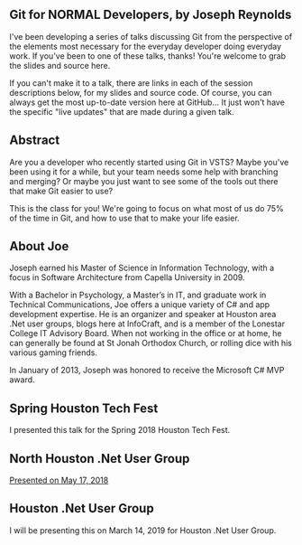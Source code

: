 ## Git for NORMAL Developers, by Joseph Reynolds
I've been developing a series of talks discussing Git from the perspective of the elements most necessary for the everyday developer doing everyday work. 
If you've been to one of these talks, thanks! 
You're welcome to grab the slides and source here. 

If you can't make it to a talk, there are links in each of the session descriptions below, for my slides and source code. Of course, you can always get the most up-to-date version here at GitHub... It just won't have the specific "live updates" that are made during a given talk.

## Abstract
Are you a developer who recently started using Git in VSTS? Maybe you've been using it for a while, but your team needs some help with branching and merging? Or maybe you just want to see some of the tools out there that make Git easier to use?

This is the class for you! We're going to focus on what most of us do 75% of the time in Git, and how to use that to make your life easier.

## About Joe
Joseph earned his Master of Science in Information Technology, with a focus in Software Architecture from Capella University in 2009.

With a Bachelor in Psychology, a Master’s in IT, and graduate work in Technical Communications, Joe offers a unique variety of C# and app development expertise. He is an organizer and speaker at Houston area .Net user groups, blogs here at InfoCraft, and is a member of the Lonestar College IT Advisory Board. When not working in the office or at home, he can generally be found at St Jonah Orthodox Church, or rolling dice with his various gaming friends.

In January of 2013, Joseph was honored to receive the Microsoft C# MVP award.

## Spring Houston Tech Fest
I presented this talk for the Spring 2018 Houston Tech Fest.

## North Houston .Net User Group
[Presented on May 17, 2018](https://www.nhdnug.org/meetings/2018/05/17/git-for-normal-developers)

## Houston .Net User Group
I will be presenting this on March 14, 2019 for Houston .Net User Group.
